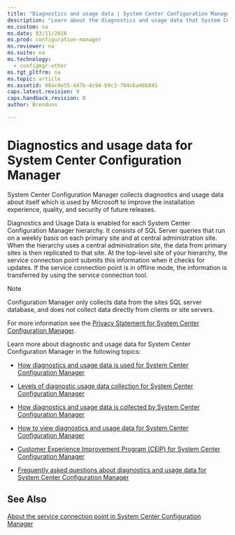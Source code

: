 ```yaml
---
title: "Diagnostics and usage data | System Center Configuration Manager"
description: "Learn about the diagnostics and usage data that System Center Configuration Manager collects about itself."
ms.custom: na
ms.date: 03/11/2016
ms.prod: configuration-manager
ms.reviewer: na
ms.suite: na
ms.technology:
  - configmgr-other
ms.tgt_pltfrm: na
ms.topic: article
ms.assetid: 88ac4e55-d47b-4c94-b9c3-704c6a48b845
caps.latest.revision: 9
caps.handback.revision: 0
author: Brenduns

---
```

# Diagnostics and usage data for System Center Configuration Manager
System Center Configuration Manager collects diagnostics and usage data about itself which is used by Microsoft to improve the installation experience, quality, and security of future releases.  

 Diagnostics  and Usage Data is enabled for each System Center Configuration Manager hierarchy. It consists of SQL Server queries that run on a weekly basis on each primary site and at central administration site. When the hierarchy uses a central administration site, the data from primary sites is then replicated to that site. At the top-level site of your hierarchy, the service connection point submits this information when it checks for updates. If the service connection point is in offline mode, the information is transferred by using the service connection tool.  

> [!NOTE]  
>  Configuration Manager only collects data from the sites SQL server database, and does not collect data directly from clients or site servers.  

 For more information see the [Privacy Statement for System Center Configuration Manager](http://go.microsoft.com/fwlink/?LinkID=626527).  

 Learn more about diagnostic and usage data for System Center Configuration Manager in the following topics:  

-   [How diagnostics and usage data is used for System Center Configuration Manager](../../../core/plan-design/diagnostics/how-diagnostics-and-usage-data-is-used.md)  

-   [Levels of diagnostic usage data collection for System Center Configuration Manager](../../../core/plan-design/diagnostics/levels-of-diagnostic-usage-data-collection.md)  

-   [How diagnostics and usage data is collected by System Center Configuration Manager](../../../core/plan-design/diagnostics/how-diagnostics-and-usage-data-is-collected.md)  

-   [How to view diagnostics and usage data for System Center Configuration Manager](../../../core/plan-design/diagnostics/view-diagnostics-and-usage-data.md)  

-   [Customer Experience Improvement Program (CEIP) for System Center Configuration Manager](../../../core/plan-design/diagnostics/customer-experience-improvement-program-ceip.md)  

-   [Frequently asked questions about diagnostics and usage data for System Center Configuration Manager](../../../core/understand/frequently-asked-questions-about-diagnostics-and-usage-data.md)  

## See Also  
 [About the service connection point in System Center Configuration Manager](../../../core/servers/deploy/configure/about-the-service-connection-point.md)
